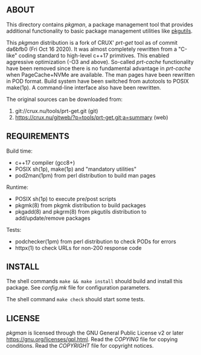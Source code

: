 ABOUT
-----
This directory contains *pkgman*, a package management tool that
provides additional functionality to basic package management
utilities like [pkgutils](https://github.com/zeppe-lin/pkgutils).

This *pkgman* distribution is a fork of CRUX' *prt-get* tool as of
commit da6bfb0 (Fri Oct 16 2020).  It was almost completely
rewritten from a "C-like" coding standard to high-level c++17
primitives.  This enabled aggressive optimization (-O3 and above).
So-called *prt-cache* functionality have been removed since there
is no fundamental advantage in *prt-cache* when PageCache+NVMe are
available.  The man pages have been rewritten in POD format.  Build
system have been switched from autotools to POSIX make(1p).  A
command-line interface also have been rewritten.

The original sources can be downloaded from:
  1. git://crux.nu/tools/prt-get.git                        (git)
  2. https://crux.nu/gitweb/?p=tools/prt-get.git;a=summary  (web)

REQUIREMENTS
------------
Build time:
  * c++17 compiler (gcc8+)
  * POSIX sh(1p), make(1p) and "mandatory utilities"
  * pod2man(1pm) from perl distribution to build man pages

Runtime:
  * POSIX sh(1p) to execute pre/post scripts
  * pkgmk(8) from pkgmk distribution to build packages
  * pkgadd(8) and pkgrm(8) from pkgutils distribution to
    add/update/remove packages

Tests:
  - podchecker(1pm) from perl distribution to check PODs for errors
  - httpx(1) to check URLs for non-200 response code

INSTALL
-------
The shell commands `make && make install` should build and install
this package.  See *config.mk* file for configuration parameters.

The shell command `make check` should start some tests.

LICENSE
-------
*pkgman* is licensed through the GNU General Public License v2 or
later <https://gnu.org/licenses/gpl.html>.
Read the *COPYING* file for copying conditions.
Read the *COPYRIGHT* file for copyright notices.


<!-- vim:sw=2:ts=2:sts=2:et:cc=72:tw=70
End of file. -->
